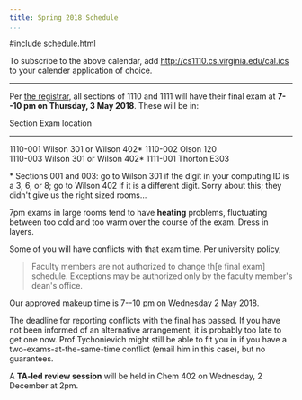 ```yaml
---
title: Spring 2018 Schedule
...
```


#include schedule.html

To subscribe to the above calendar, add <http://cs1110.cs.virginia.edu/cal.ics> to your calender application of choice.

<hr/>

Per <a href="http://www.virginia.edu/registrar/exams.html#1182">the registrar</a>, all sections of 1110 and 1111 will have their final exam at **7--10 pm on Thursday, 3 May 2018**. These will be in:

Section     Exam location             
----------- --------------------------
1110-001    Wilson 301 or Wilson 402\*
1110-002    Olson 120           
1110-003    Wilson 301 or Wilson 402\*
1111-001    Thorton E303

\* Sections 001 and 003: go to Wilson 301 if the digit in your computing ID is a 3, 6, or 8; go to Wilson 402 if it is a different digit. Sorry about this; they didn't give us the right sized rooms...

7pm exams in large rooms tend to have **heating** problems, fluctuating between too cold and too warm over the course of the exam. Dress in layers.

Some of you will have conflicts with that exam time. Per university policy,

> Faculty members are not authorized to change th\[e final exam\] schedule. Exceptions may be authorized only by the faculty member's dean's office.

Our approved makeup time is 7--10 pm on Wednesday 2 May 2018.

<!--
 To report a conflict and request accomodation at that time, please fill out [this form](https://docs.google.com/forms/d/e/1FAIpQLSfM5gG6E1xK1SXkYaaYeUChVqebdeMVfrY1yKXtvX5Ju-oFEw/viewform?usp=sf_link) -- note, you'll need to log in with your @virginia.edu google account.
-->

The deadline for reporting conflicts with the final has passed. If you have not been informed of an alternative arrangement, it is probably too late to get one now. Prof Tychonievich might still be able to fit you in if you have a two-exams-at-the-same-time conflict (email him in this case), but no guarantees.

A **TA-led review session** will be held in Chem 402 on Wednesday, 2 December at 2pm.
